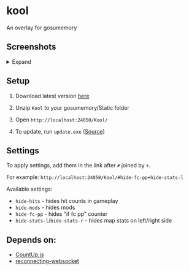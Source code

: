 # kool

An overlay for gosumemory

## Screenshots

<details>
  <summary>Expand</summary>

  ![image](/img/a.png)

  ![image](/img/b.png)

</details>

## Setup

1. Download latest version [here](https://github.com/uzervlad/kool-gosu/releases/latest/download/kool.zip)

2. Unzip `Kool` to your gosumemory/Static folder

3. Open `http://localhost:24050/Kool/`

4. To update, run `update.exe` ([Source](https://github.com/uzervlad/simple-gh-updater))

## Settings

To apply settings, add them in the link after `#` joined by `+`.

For example: `http://localhost:24050/Kool/#hide-fc-pp+hide-stats-l`

Available settings:

* `hide-hits` - hides hit counts in gameplay
* `hide-mods` - hides mods
* `hide-fc-pp` - hides "if fc pp" counter
* `hide-stats-l`/`hide-stats-r` - hides map stats on left/right side

## Depends on:

* [CountUp.js](https://github.com/inorganik/CountUp.js)
* [reconnecting-websocket](https://github.com/pladaria/reconnecting-websocket)
